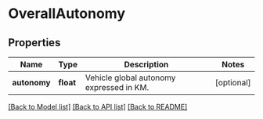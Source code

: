 # OverallAutonomy

## Properties
Name | Type | Description | Notes
------------ | ------------- | ------------- | -------------
**autonomy** | **float** | Vehicle global autonomy expressed in KM. | [optional] 

[[Back to Model list]](../README.md#documentation-for-models) [[Back to API list]](../README.md#documentation-for-api-endpoints) [[Back to README]](../README.md)


